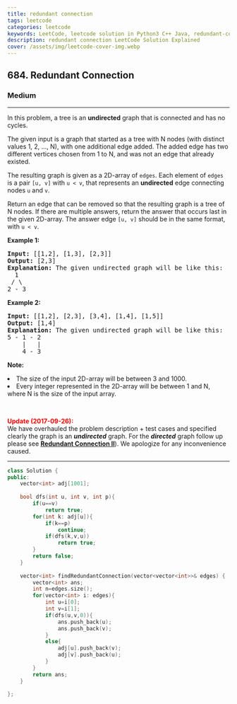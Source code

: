 ```yaml
---
title: redundant connection
tags: leetcode
categories: leetcode
keywords: LeetCode, leetcode solution in Python3 C++ Java, redundant-connection solution
description: redundant connection LeetCode Solution Explained
cover: /assets/img/leetcode-cover-img.webp
---
```



<h2>684. Redundant Connection</h2><h3>Medium</h3><hr><div><p>
In this problem, a tree is an <b>undirected</b> graph that is connected and has no cycles.
</p><p>
The given input is a graph that started as a tree with N nodes (with distinct values 1, 2, ..., N), with one additional edge added.  The added edge has two different vertices chosen from 1 to N, and was not an edge that already existed.
</p><p>
The resulting graph is given as a 2D-array of <code>edges</code>.  Each element of <code>edges</code> is a pair <code>[u, v]</code> with <code>u &lt; v</code>, that represents an <b>undirected</b> edge connecting nodes <code>u</code> and <code>v</code>.
</p><p>
Return an edge that can be removed so that the resulting graph is a tree of N nodes.  If there are multiple answers, return the answer that occurs last in the given 2D-array.  The answer edge <code>[u, v]</code> should be in the same format, with <code>u &lt; v</code>.
</p><p><b>Example 1:</b><br>
</p><pre><b>Input:</b> [[1,2], [1,3], [2,3]]
<b>Output:</b> [2,3]
<b>Explanation:</b> The given undirected graph will be like this:
  1
 / \
2 - 3
</pre>
<p></p>
<p><b>Example 2:</b><br>
</p><pre><b>Input:</b> [[1,2], [2,3], [3,4], [1,4], [1,5]]
<b>Output:</b> [1,4]
<b>Explanation:</b> The given undirected graph will be like this:
5 - 1 - 2
    |   |
    4 - 3
</pre>
<p></p>
<p><b>Note:</b><br>
</p><li>The size of the input 2D-array will be between 3 and 1000.</li>
<li>Every integer represented in the 2D-array will be between 1 and N, where N is the size of the input array.</li>
<p></p>

<br>

<p>
<b><font color="red">Update (2017-09-26):</font></b><br>
We have overhauled the problem description + test cases and specified clearly the graph is an <b><i>undirected</i></b> graph. For the <b><i>directed</i></b> graph follow up please see <b><a href="https://leetcode.com/problems/redundant-connection-ii/description/">Redundant Connection II</a></b>). We apologize for any inconvenience caused.
</p></div>

---




```cpp
class Solution {
public:
    vector<int> adj[1001];
    
    bool dfs(int u, int v, int p){
        if(u==v)
            return true;
        for(int k: adj[u]){
            if(k==p)
                continue;
            if(dfs(k,v,u))
                return true;
        }
        return false;
    }
    
    vector<int> findRedundantConnection(vector<vector<int>>& edges) {
        vector<int> ans;
        int n=edges.size();
        for(vector<int> i: edges){
            int u=i[0];
            int v=i[1];
            if(dfs(u,v,0)){
                ans.push_back(u);
                ans.push_back(v);
            }
            else{
                adj[u].push_back(v);
                adj[v].push_back(u);
            }
        }
        return ans;
    }
    
};
```
